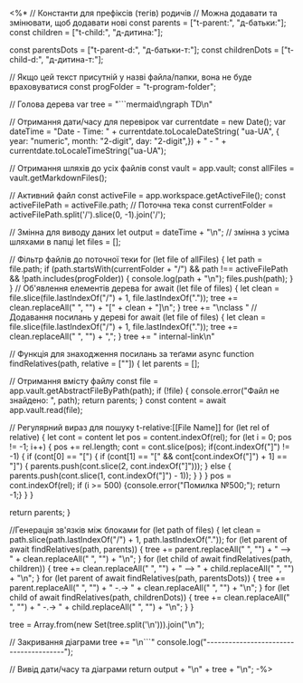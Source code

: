 <%*
// Константи для префіксів (тегів) родичів
// Можна додавати та змінювати, щоб додавати нові
const parents = ["t-parent:", "д-батьки:"];
const children = ["t-child:", "д-дитина:"];

const parentsDots = ["t-parent-d:", "д-батьки-т:"];
const childrenDots = ["t-child-d:", "д-дитина-т:"];

// Якщо цей текст присутній у назві файла/папки, вона не буде враховуватися
const progFolder = "t-program-folder";

// Голова дерева
var tree = "\`\`\`mermaid\ngraph TD\n"

// Отримання дати/часу для перевірок
var currentdate = new Date(); 
var dateTime = 
	"Date - Time: " + 
	currentdate.toLocaleDateString(
	"ua-UA", {
	year: "numeric",
	month: "2-digit",
	day: "2-digit",}) + " - " + 
	currentdate.toLocaleTimeString("ua-UA");

// Отримання шляхів до усіх файлів
const vault = app.vault;
const allFiles = vault.getMarkdownFiles();

// Активний файл
const activeFile = app.workspace.getActiveFile();
const activeFilePath = activeFile.path; 
// Поточна тека
const currentFolder = activeFilePath.split('/').slice(0, -1).join('/'); 

// Змінна для виводу даних
let output = dateTime + "\n";
// змінна з усіма шляхами в папці
let files = [];

// Фільтр файлів до поточної теки
for (let file of allFiles) {
	let path = file.path;
	if (path.startsWith(currentFolder + "/") && path !== activeFilePath && !path.includes(progFolder)) {
		console.log(path + "\n");
		files.push(path);
	}
}
// Об'явлення елементів дерева
for await (let file of files) {
	let clean = file.slice(file.lastIndexOf("/") + 1, file.lastIndexOf("."));
	tree += clean.replaceAll(" ", "") + "[" + clean + "]\n";
}
tree += "\nclass "
// Додавання посилань у дереві
for await (let file of files) {
	let clean = file.slice(file.lastIndexOf("/") + 1, file.lastIndexOf("."));
	tree += clean.replaceAll(" ", "") + ",";
}
tree += " internal-link\n"

// Функція для знаходження посилань за теґами
async function findRelatives(path, relative = [""]) {
	let parents = [];
	
// Отримання вмісту файлу
    const file = app.vault.getAbstractFileByPath(path);
    if (!file) {
        console.error("Файл не знайдено: ", path);
        return parents;
    }
    const content = await app.vault.read(file);
	
// Регулярний вираз для пошуку t-relative:[[File Name]]
	for (let rel of relative) {
		let cont = content
		let pos = content.indexOf(rel);
		for (let i = 0; pos != -1; i++) {
			pos += rel.length;
			cont = cont.slice(pos);
			if(cont.indexOf("]") != -1) {
				if (cont[0] == "[") {
					if (cont[1] == "[" && cont[cont.indexOf("]") + 1] == "]") {
						parents.push(cont.slice(2, cont.indexOf("]")));
					} else {
						parents.push(cont.slice(1, cont.indexOf("]") - 1));
					}
				}
			}
			pos = cont.indexOf(rel);
			if (i >= 500) {console.error("Помилка №500;"); return -1;}
		}
	}
	
return parents;
}

//Генерація зв'язків між блоками
for (let path of files) {
	let clean = path.slice(path.lastIndexOf("/") + 1, path.lastIndexOf("."));
	for (let parent of await findRelatives(path, parents)) {
		tree += parent.replaceAll(" ", "") + " --> " + clean.replaceAll(" ", "") + "\n";
	}
	for (let child of await findRelatives(path, children)) {
		tree += clean.replaceAll(" ", "") + " --> " + child.replaceAll(" ", "") + "\n";
	}
	for (let parent of await findRelatives(path, parentsDots)) {
		tree += parent.replaceAll(" ", "") + " -.-> " + clean.replaceAll(" ", "") + "\n";
	}
	for (let child of await findRelatives(path, childrenDots)) {
		tree += clean.replaceAll(" ", "") + " -.-> " + child.replaceAll(" ", "") + "\n";
	}
}

tree = Array.from(new Set(tree.split('\n'))).join("\n");

// Закривання діаграми
tree += "\n\`\`\`"
console.log("---------------------------------------");

// Вивід дати/часу та діаграми
return output + "\n" + tree + "\n";
-%>
